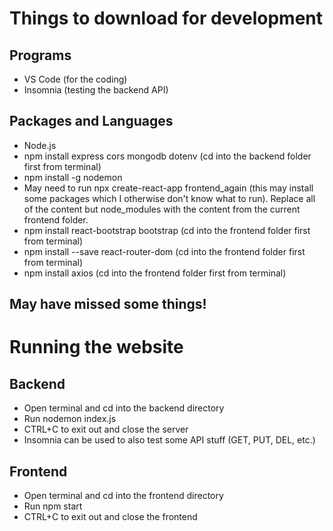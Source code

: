 # Things to download for development

## Programs
- VS Code (for the coding)
- Insomnia (testing the backend API)

## Packages and Languages
- Node.js
- npm install express cors mongodb dotenv (cd into the backend folder first from terminal)
- npm install -g nodemon
- May need to run npx create-react-app frontend_again (this may install some packages which I otherwise don't know what to run). Replace all of the content but node_modules with the content from the current frontend folder.
- npm install react-bootstrap bootstrap (cd into the frontend folder first from terminal)
- npm install --save react-router-dom (cd into the frontend folder first from terminal)
- npm install axios (cd into the frontend folder first from terminal)

## May have missed some things! 

# Running the website

## Backend
- Open terminal and cd into the backend directory
- Run nodemon index.js
- CTRL+C to exit out and close the server
- Insomnia can be used to also test some API stuff (GET, PUT, DEL, etc.)

## Frontend
-   Open terminal and cd into the frontend directory
- Run npm start
- CTRL+C to exit out and close the frontend

